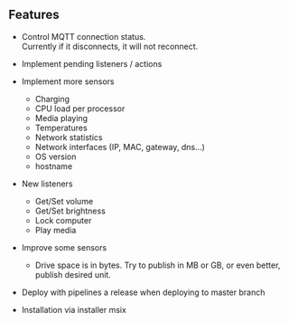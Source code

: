 ## Features

* Control MQTT connection status.  
  Currently if it disconnects, it will not reconnect.
* Implement pending listeners / actions
* Implement more sensors
    * Charging
    * CPU load per processor
    * Media playing
    * Temperatures
    * Network statistics
    * Network interfaces (IP, MAC, gateway, dns...)
    * OS version
    * hostname
* New listeners
    * Get/Set volume
    * Get/Set brightness
    * Lock computer
    * Play media
* Improve some sensors
    * Drive space is in bytes. Try to publish in MB or GB, or even better, publish desired unit.
* Deploy with pipelines a release when deploying to master branch

* Installation via installer msix